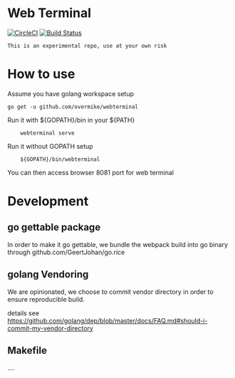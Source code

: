 # Web Terminal

[![CircleCI](https://circleci.com/gh/overmike/webterminal.svg?style=svg)](https://circleci.com/gh/overmike/webterminal)
[![Build Status](https://travis-ci.org/overmike/webterminal.svg?branch=master)](https://travis-ci.org/overmike/webterminal)

```
This is an experimental repo, use at your own risk
```

# How to use
Assume you have golang workspace setup
```
go get -u github.com/overmike/webterminal
```
Run it with ${GOPATH}/bin in your ${PATH}
```
    webterminal serve
```
Run it without GOPATH setup
```
    ${GOPATH}/bin/webterminal
```

You can then access browser 8081 port for web terminal


# Development
## go gettable package
In order to make it go gettable, we bundle the webpack build into go binary through github.com/GeertJohan/go.rice

## golang Vendoring
We are opinionated, we choose to commit vendor directory in order to ensure reproducible build.

details see https://github.com/golang/dep/blob/master/docs/FAQ.md#should-i-commit-my-vendor-directory

## Makefile
....
